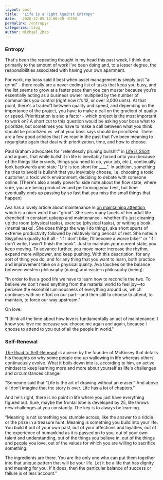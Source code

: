 ```yaml
---
layout: post
title:  "Life is a Fight Against Entropy"
date:   2020-12-05 12:00:00 -0700
permalink: /entropy/
categories: blog
author: Michael Zhao
---
```

### Entropy
That's been the repeating thought in my head this past week, I think due primarily to the amount of work I've been doing and, to a lesser degree, the responsibilities associated with having your own apartment.

For work, my boss said it best when asset management is simply just "a grind" - there really are a never ending list of tasks that keep you busy, and the list seems to grow at a faster pace than you can muster because you’re essentially acting as a business owner multiplied by the number of communities you control (right now it’s 12, or over 3,000 units). At that point, there's a tradeoff between quality and speed, and depending on the importance of the project, you have to make a call on the gradient of quality or speed. Prioritization is also a factor - which project is the most important to work on? A short cut to this question would be asking your boss what to prioritize, but sometimes you have to make a call between what you think should be prioritized vs. what your boss says should be prioritized. There are a few good articles that I've read in the past that I've been meaning to regurgitate again that deal with prioritization, time, and how to choose.

Paul Graham advocates for "relentlessly pruning bullshit" in [Life is Short](http://www.paulgraham.com/vb.html) and argues, that while bullshit in life is inevitably forced onto you (because of the things like errands, things you need to do, your job, etc.), continually look backwards and state "Life is too short for ____". In addition, something he tries to avoid is bullshit that you inevitably choose, i.e. choosing a toxic customer, a toxic work environment, deciding to debate with someone online. (There's also a really powerful side note about the flow state, where sure, you are being productive and performing your best, but time eventually ends up passing by so fast that you miss the small things that happen)

Ava has a lovely article about maintenance in [on maintaining attention](https://ava.substack.com/p/on-maintaining-attention), which is a nicer word than "grind". She sees many facets of her adult life drenched in constant upkeep and maintenance - whether it's just cleaning up the room (physical tasks), exercise (physical tasks), or writing a book (mental tasks). She does things the way I do things, aka short spurts of extreme productivity followed by relatively long periods of rest. She notes a Sisyphean quality to it all - "if I don't bike, I'll become a worse biker" or "if I don't write, I won't finish the book". Just to maintain your current state, you keep moving. To advance further, you move more: increase the rhythm, expend more willpower, and keep pushing. With this description, for any sort of thing you do, and for any thing that you want to learn, both practice and improvement take on a physical quality. Ava touches on the balance between western philosophy (doing) and eastern philosophy (being):

"In order to live a good life we have to learn how to reconcile the two. To believe we don't need anything from the material world to feel joy—to perceive the essential luminousness of everything around us, which continues with no effort on our part—and then still to choose to attend, to maintain, to force our way upstream."

On love:

"I think all the time about how love is fundamentally an act of maintenance: I know you love me because you choose me again and again, because I choose to attend to you out of all the people in world."

### Self-Renewal
[The Road to Self-Renewal](https://medium.com/jvnto/the-road-to-self-renewal-bda7aa530dbe) is a piece by the founder of McKinsey that details his thoughts on why some people end up wallowing in life whereas others continuously evolve. What it boils down into is, according to him, an active mindset to keep learning more and more about yourself as life's challenges and circumstances change.

"Someone said that “Life is the art of drawing without an eraser.” And above all don’t imagine that the story is over. Life has a lot of chapters."

And he's right, there is no point in life where you just have everything figured out. Sure, maybe the frontal lobe is developed by 25, life throws new challenges at you constantly. The key is to always be learning.

“Meaning is not something you stumble across, like the answer to a riddle or the prize in a treasure hunt. Meaning is something you build into your life. You build it out of your own past, out of your affections and loyalties, out of the experience of humankind as it is passed on to you, out of your own talent and understanding, out of the things you believe in, out of the things and people you love, out of the values for which you are willing to sacrifice something.

The ingredients are there. You are the only one who can put them together into that unique pattern that will be your life. Let it be a life that has dignity and meaning for you. If it does, then the particular balance of success or failure is of less account.”